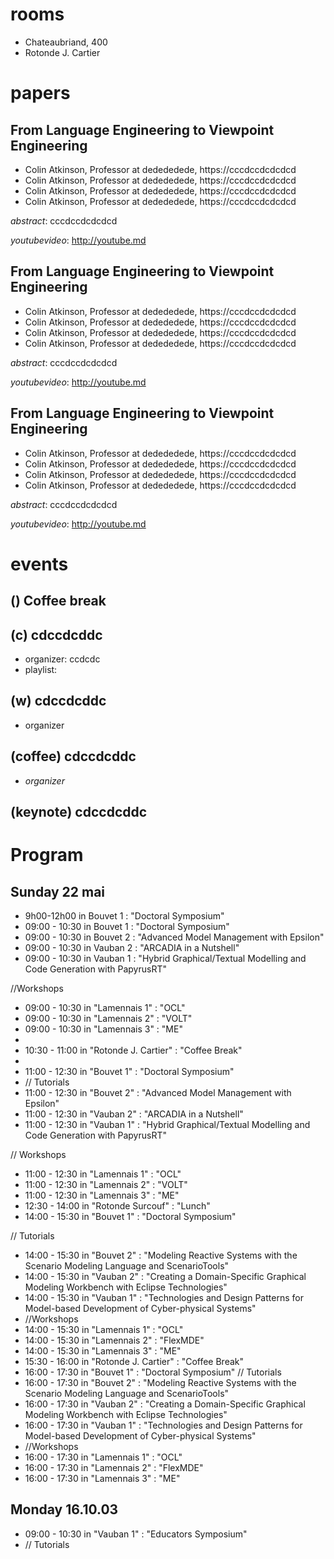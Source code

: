 # rooms
- Chateaubriand, 400
- Rotonde J. Cartier
# papers

## From Language Engineering to Viewpoint Engineering

- Colin Atkinson, Professor at dedededede, https://cccdccdcdcdcd
- Colin Atkinson, Professor at dedededede, https://cccdccdcdcdcd
- Colin Atkinson, Professor at dedededede, https://cccdccdcdcdcd
- Colin Atkinson, Professor at dedededede, https://cccdccdcdcdcd

*abstract*: 
cccdccdcdcdcd

*youtubevideo*: http://youtube.md

## From Language Engineering to Viewpoint Engineering

- Colin Atkinson, Professor at dedededede, https://cccdccdcdcdcd
- Colin Atkinson, Professor at dedededede, https://cccdccdcdcdcd
- Colin Atkinson, Professor at dedededede, https://cccdccdcdcdcd
- Colin Atkinson, Professor at dedededede, https://cccdccdcdcdcd

*abstract*: 
cccdccdcdcdcd

*youtubevideo*: http://youtube.md


## From Language Engineering to Viewpoint Engineering

- Colin Atkinson, Professor at dedededede, https://cccdccdcdcdcd
- Colin Atkinson, Professor at dedededede, https://cccdccdcdcdcd
- Colin Atkinson, Professor at dedededede, https://cccdccdcdcdcd
- Colin Atkinson, Professor at dedededede, https://cccdccdcdcdcd

*abstract*: 
cccdccdcdcdcd

*youtubevideo*: http://youtube.md


# events

## () Coffee break


## (c) cdccdcddc
- organizer: ccdcdc
- playlist: 


## (w) cdccdcddc
- organizer

## (coffee) cdccdcddc
- *organizer*

## (keynote) cdccdcddc


# Program

## Sunday 22 mai

- 9h00-12h00 in  Bouvet 1 : "Doctoral Symposium" 
- 09:00 - 10:30 in Bouvet 1 : "Doctoral Symposium"
- 09:00 - 10:30 in Bouvet 2 : "Advanced Model Management with Epsilon"
- 09:00 - 10:30 in Vauban 2 : "ARCADIA in a Nutshell"
- 09:00 - 10:30 in Vauban 1 : "Hybrid Graphical/Textual Modelling and Code Generation with PapyrusRT"

//Workshops

- 09:00 - 10:30 in "Lamennais 1" : "OCL"
- 09:00 - 10:30 in "Lamennais 2" : "VOLT"
- 09:00 - 10:30 in "Lamennais 3" : "ME"
- 
- 10:30 - 11:00 in "Rotonde J. Cartier" : "Coffee Break"
- 
- 11:00 - 12:30 in "Bouvet 1" : "Doctoral Symposium"
- // Tutorials
- 11:00 - 12:30 in "Bouvet 2" : "Advanced Model Management with Epsilon"
- 11:00 - 12:30 in "Vauban 2" : "ARCADIA in a Nutshell"
- 11:00 - 12:30 in "Vauban 1" : "Hybrid Graphical/Textual Modelling and Code Generation with PapyrusRT"

// Workshops
- 11:00 - 12:30 in "Lamennais 1" : "OCL"
- 11:00 - 12:30 in "Lamennais 2" : "VOLT"
- 11:00 - 12:30 in "Lamennais 3" : "ME"
- 12:30 - 14:00 in "Rotonde Surcouf" : "Lunch"
- 14:00 - 15:30 in "Bouvet 1" : "Doctoral Symposium"

// Tutorials
- 14:00 - 15:30 in "Bouvet 2" : "Modeling Reactive Systems with the Scenario Modeling Language and ScenarioTools"
- 14:00 - 15:30 in "Vauban 2" : "Creating a Domain-Specific Graphical Modeling Workbench with Eclipse Technologies"
- 14:00 - 15:30 in "Vauban 1" : "Technologies and Design Patterns for Model-based Development of Cyber-physical Systems"
- //Workshops
- 14:00 - 15:30 in "Lamennais 1" : "OCL"
- 14:00 - 15:30 in "Lamennais 2" : "FlexMDE"
- 14:00 - 15:30 in "Lamennais 3" : "ME"
- 15:30 - 16:00 in "Rotonde J. Cartier" : "Coffee Break"
- 16:00 - 17:30 in "Bouvet 1" : "Doctoral Symposium"
 // Tutorials
- 16:00 - 17:30 in "Bouvet 2" : "Modeling Reactive Systems with the Scenario Modeling Language and ScenarioTools"
- 16:00 - 17:30 in "Vauban 2" : "Creating a Domain-Specific Graphical Modeling Workbench with Eclipse Technologies"
- 16:00 - 17:30 in "Vauban 1" : "Technologies and Design Patterns for Model-based Development of Cyber-physical Systems"
- //Workshops
- 16:00 - 17:30 in "Lamennais 1" : "OCL"
- 16:00 - 17:30 in "Lamennais 2" : "FlexMDE"
- 16:00 - 17:30 in "Lamennais 3" : "ME"

## Monday 16.10.03
- 09:00 - 10:30 in "Vauban 1" : "Educators Symposium"
- // Tutorials
